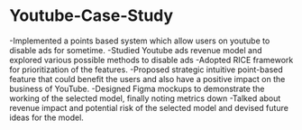 # Youtube-Case-Study
-Implemented a points based system which allow users on youtube to disable ads for
sometime.
-Studied Youtube ads revenue model and explored various possible methods to disable ads
-Adopted RICE framework for prioritization of the features.
-Proposed strategic intuitive point-based feature that could benefit the users and also have a positive impact on the
business of YouTube.
-Designed Figma mockups to demonstrate the working of the selected model, finally noting metrics
down
-Talked about revenue impact and potential risk of the selected model and devised future ideas for
the model.






